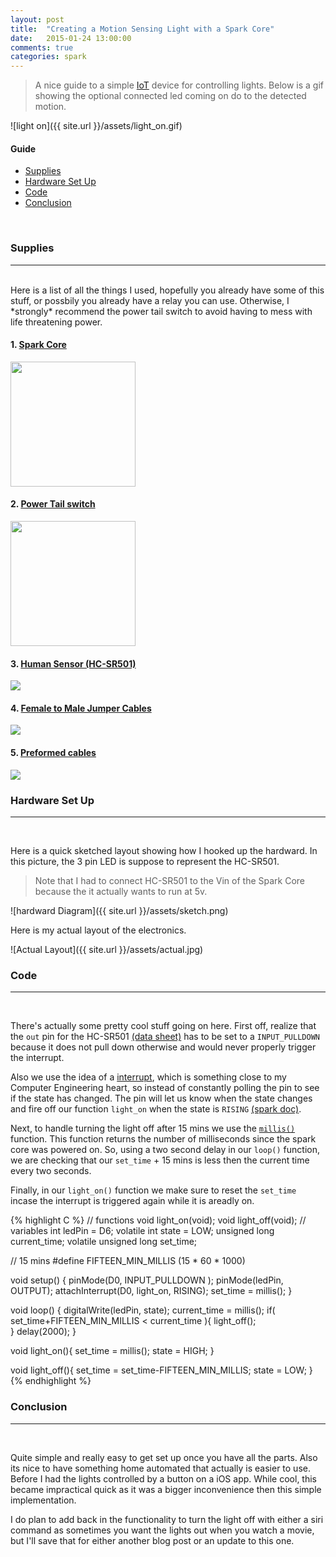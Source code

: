 ```yaml
---
layout: post
title:  "Creating a Motion Sensing Light with a Spark Core"
date:   2015-01-24 13:00:00
comments: true
categories: spark
---
```


> A nice guide to a simple [IoT](http://en.wikipedia.org/wiki/Internet_of_Things) device for controlling lights. Below is a gif showing the optional connected led coming on do to the detected motion.

![light on]({{ site.url }}/assets/light_on.gif)



#### Guide
* [Supplies](#supplies)
* [Hardware Set Up](#hardware)
* [Code](#code)
* [Conclusion](#conclusion)

<br>

### <a name="supplies">Supplies</a>
--------------------------

<br>
Here is a list of all the things I used, hopefully you already have some of this stuff, or possbily you already have a relay you can use. Otherwise, I *strongly* recommend the power tail switch to avoid having to mess with life threatening power.

#### 1. [Spark Core](http://spark.io)

<img width='200' src='http://d3uifzcxlzuvqz.cloudfront.net/images/stories/jreviews/tn/tn_1501_spark-core4-1367609352.jpg' />

#### 2. [Power Tail switch](http://www.powerswitchtail.com/Pages/default.aspx)

<img width="200" src='http://www.powerswitchtail.com/siteimages/powerswitch%20tail%20ii.jpg' />

#### 3. <a href="http://www.amazon.com/gp/product/B00FDPO9B8/ref=as_li_tl?ie=UTF8&camp=1789&creative=9325&creativeASIN=B00FDPO9B8&linkCode=as2&tag=dannpete-20&linkId=ZVTCBFMJ2GBPVJQP">Human Sensor (HC-SR501)</a>


<a href="http://www.amazon.com/gp/product/B00FDPO9B8/ref=as_li_tl?ie=UTF8&camp=1789&creative=9325&creativeASIN=B00FDPO9B8&linkCode=as2&tag=dannpete-20&linkId=ZVTCBFMJ2GBPVJQP"><img border="0" src="http://ws-na.amazon-adsystem.com/widgets/q?_encoding=UTF8&ASIN=B00FDPO9B8&Format=_SL160_&ID=AsinImage&MarketPlace=US&ServiceVersion=20070822&WS=1&tag=dannpete-20" ></a><img src="http://ir-na.amazon-adsystem.com/e/ir?t=dannpete-20&l=as2&o=1&a=B00FDPO9B8" width="1" height="1" border="0" alt="" style="border:none !important; margin:0px !important;" />

#### 4. <a href="http://www.amazon.com/gp/product/B00A6SOGC4/ref=as_li_tl?ie=UTF8&camp=1789&creative=9325&creativeASIN=B00A6SOGC4&linkCode=as2&tag=dannpete-20&linkId=SVG45KOJBI32J64I">Female to Male Jumper Cables</a>

<a href="http://www.amazon.com/gp/product/B00A6SOGC4/ref=as_li_tl?ie=UTF8&camp=1789&creative=9325&creativeASIN=B00A6SOGC4&linkCode=as2&tag=dannpete-20&linkId=SVG45KOJBI32J64I"><img border="0" src="http://ws-na.amazon-adsystem.com/widgets/q?_encoding=UTF8&ASIN=B00A6SOGC4&Format=_SL160_&ID=AsinImage&MarketPlace=US&ServiceVersion=20070822&WS=1&tag=dannpete-20" ></a><img src="http://ir-na.amazon-adsystem.com/e/ir?t=dannpete-20&l=as2&o=1&a=B00A6SOGC4" width="1" height="1" border="0" alt="" style="border:none !important; margin:0px !important;" />


#### 5. <a href="http://www.amazon.com/gp/product/B005GYB93M/ref=as_li_tl?ie=UTF8&camp=1789&creative=9325&creativeASIN=B005GYB93M&linkCode=as2&tag=dannpete-20&linkId=Z2MVFAHQWBMKROCR">Preformed cables</a>

<a href="http://www.amazon.com/gp/product/B005GYB93M/ref=as_li_tl?ie=UTF8&camp=1789&creative=9325&creativeASIN=B005GYB93M&linkCode=as2&tag=dannpete-20&linkId=Z2MVFAHQWBMKROCR"><img border="0" src="http://ws-na.amazon-adsystem.com/widgets/q?_encoding=UTF8&ASIN=B005GYB93M&Format=_SL160_&ID=AsinImage&MarketPlace=US&ServiceVersion=20070822&WS=1&tag=dannpete-20" ></a><img src="http://ir-na.amazon-adsystem.com/e/ir?t=dannpete-20&l=as2&o=1&a=B005GYB93M" width="1" height="1" border="0" alt="" style="border:none !important; margin:0px !important;" />

### <a name="hardware">Hardware Set Up</a>
--------------------------

<br>

Here is a quick sketched layout showing how I hooked up the hardward. In this picture, the 3 pin LED is suppose to represent the HC-SR501. 

>Note that I had to connect HC-SR501 to the Vin of the Spark Core because the it actually wants to run at 5v. 

![hardward Diagram]({{ site.url }}/assets/sketch.png)

Here is my actual layout of the electronics. 

![Actual Layout]({{ site.url }}/assets/actual.jpg)


### <a name="code">Code</a>
--------------------------

<br>

There's actually some pretty cool stuff going on here. First off, realize that the `out` pin for the HC-SR501 [(data sheet)](http://elecfreaks.com/store/download/datasheet/sensor/DYP-ME003/Specification.pdf) has to be set to a `INPUT_PULLDOWN` because it does not pull down otherwise and would never properly trigger the interrupt.

Also we use the idea of a [interrupt](https://en.wikipedia.org/wiki/Interrupt), which is something close to my Computer Engineering heart, so instead of constantly polling the pin to see if the state has changed. The pin will let us know when the state changes and fire off our function `light_on` when the state is `RISING` [(spark doc)](http://docs.spark.io/firmware/#interrupts-attachinterrupt).

Next, to handle turning the light off after 15 mins we use the [`millis()`](http://docs.spark.io/firmware/#time-millis) function. This function returns the number of milliseconds since the spark core was powered on. So, using a two second delay in our `loop()` function, we are checking that our `set_time` + 15 mins is less then the current time every two seconds. 

Finally, in our `light_on()` function we make sure to reset the `set_time` incase the interrupt is triggered again while it is areadly on.

{% highlight C %}
// functions
void light_on(void);
void light_off(void);
// variables
int ledPin = D6;
volatile int state = LOW;
unsigned long current_time;
volatile unsigned long set_time;

// 15 mins
#define FIFTEEN_MIN_MILLIS (15 * 60 * 1000)

void setup()
{
  pinMode(D0, INPUT_PULLDOWN );
  pinMode(ledPin, OUTPUT);
  attachInterrupt(D0, light_on, RISING);
  set_time = millis(); 
}

void loop()
{
  digitalWrite(ledPin, state);
  current_time = millis();
  if( set_time+FIFTEEN_MIN_MILLIS < current_time ){
    light_off();   
  }
  delay(2000);
}

void light_on(){
 set_time = millis();
 state = HIGH;
}

void light_off(){
 set_time = set_time-FIFTEEN_MIN_MILLIS;
 state = LOW;
}
{% endhighlight %}



### <a name="conclusion">Conclusion</a>
--------------------------

<br>

Quite simple and really easy to get set up once you have all the parts. Also its nice to have something home automated that actually is easier to use. Before I had the lights controlled by a button on a iOS app. While cool, this became impractical quick as it was a bigger inconvenience then this simple implementation. 

I do plan to add back in the functionality to turn the light off with either a siri command as sometimes you want the lights out when you watch a movie, but I'll save that for either another blog post or an update to this one. 

